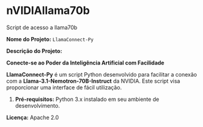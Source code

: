 # nVIDIAllama70b
Script de acesso a llama70b



**Nome do Projeto:** `LlamaConnect-Py` 

**Descrição do Projeto:**

**Conecte-se ao Poder da Inteligência Artificial com Facilidade**

**LlamaConnect-Py** é um script Python desenvolvido para facilitar a conexão com a **Llama-3.1-Nemotron-70B-Instruct** da NVIDIA. Este script visa proporcionar uma interface de fácil utilização.



1. **Pré-requisitos:** Python 3.x instalado em seu ambiente de desenvolvimento.



**Licença:**
Apache 2.0
